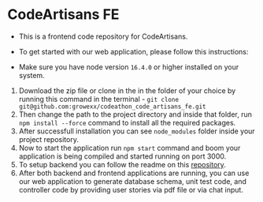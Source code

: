# CodeArtisans FE

- This is a frontend code repository for CodeArtisans.
- To get started with our web application, please follow this instructions:

- Make sure you have node version `16.4.0` or higher installed on your system.

1. Download the zip file or clone in the in the folder of your choice by running this command in the terminal - `git clone git@github.com:growexx/codeathon_code_artisans_fe.git`
2. Then change the path to the project directory and inside that folder, run `npm install --force` command to install all the required packages.
3. After successfull installation you can see `node_modules` folder inside your project repository.
4. Now to start the application run `npm start` command and boom your application is being compiled and started running on port 3000.
5. To setup backend you can follow the readme on this [repository](https://github.com/growexx/codeathon_code_artisans_be).
6. After both backend and frontend applications are running, you can use our web application to generate database schema, unit test code, and controller code by providing user stories via pdf file or via chat input.